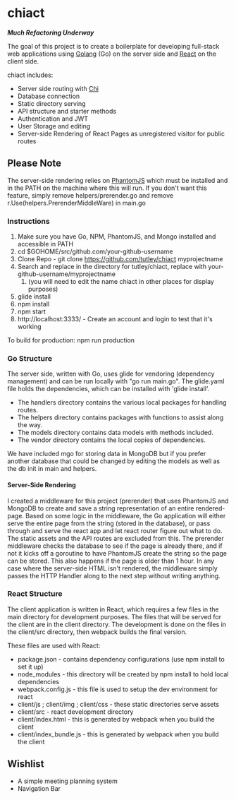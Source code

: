# chiact

***Much Refactoring Underway***

The goal of this project is to create a boilerplate for developing full-stack web applications using [Golang](https://golang.org) (Go) on the server side and [React](https://facebook.github.io/react/) on the client side.

chiact includes:
* Server side routing with [Chi](https://github.com/pressly/chi)
* Database connection
* Static directory serving
* API structure and starter methods
* Authentication and JWT
* User Storage and editing
* Server-side Rendering of React Pages as unregistered visitor for public routes

## Please Note
The server-side rendering relies on [PhantomJS](http://phantomjs.org/) which must be installed and in the PATH on the machine where this will run. If you don't want this feature, simply remove helpers/prerender.go and remove r.Use(helpers.PrerenderMiddleWare) in main.go

### Instructions
1. Make sure you have Go, NPM, PhantomJS, and Mongo installed and accessible in PATH
2. cd $GOHOME/src/github.com/your-github-username
3. Clone Repo - git clone https://github.com/tutley/chiact myprojectname
4. Search and replace in the directory for tutley/chiact, replace with your-github-username/myprojectname
      1. (you will need to edit the name chiact in other places for display purposes)
5. glide install
6. npm install
7. npm start
8. http://localhost:3333/ - Create an account and login to test that it's working

To build for production: npm run production

### Go Structure
The server side, written with Go, uses glide for vendoring (dependency management) and can be run locally with "go run main.go". The glide.yaml file holds the dependencies, which can be installed with 'glide install'.

* The handlers directory contains the various local packages for handling routes.
* The helpers directory contains packages with functions to assist along the way.
* The models directory contains data models with methods included.
* The vendor directory contains the local copies of dependencies.

We have included mgo for storing data in MongoDB but if you prefer another database that could be changed by editing the models as well as the db init in main and helpers.

#### Server-Side Rendering
I created a middleware for this project (prerender) that uses PhantomJS and MongoDB to create and save a string representation of an entire rendered-page. Based on some logic in the middleware, the Go application will either serve the entire page from the string (stored in the database), or pass through and serve the react app and let react router figure out what to do. The static assets and the API routes are excluded from this. The prerender middleware checks the database to see if the page is already there, and if not it kicks off a goroutine to have PhantomJS create the string so the page can be stored. This also happens if the page is older than 1 hour. In any case where the server-side HTML isn't rendered, the middleware simply passes the HTTP Handler along to the next step without writing anything.

### React Structure
The client application is written in React, which requires a few files in the main directory for development purposes. The files that will be served for the client are in the client directory. The development is done on the files in the client/src directory, then webpack builds the final version.

These files are used with React:
* package.json - contains dependency configurations (use npm install to set it up)
* node_modules - this directory will be created by npm install to hold local dependencies
* webpack.config.js - this file is used to setup the dev environment for react
* client/js ; client/img ; client/css - these static directories serve assets
* client/src - react development directory
* client/index.html - this is generated by webpack when you build the client
* client/index_bundle.js - this is generated by webpack when you build the client

## Wishlist
* A simple meeting planning system
* Navigation Bar

